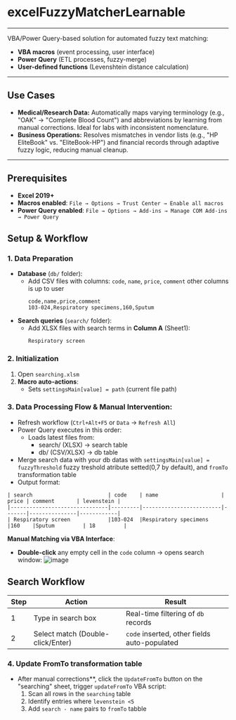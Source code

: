 # excelFuzzyMatcherLearnable
 ---
VBA/Power Query-based solution for automated fuzzy text matching:
- **VBA macros** (event processing, user interface)
- **Power Query** (ETL processes, fuzzy-merge)
- **User-defined functions** (Levenshtein distance calculation)
---
## Use Cases
- **Medical/Research Data:** Automatically maps varying terminology (e.g., "OAK" → "Complete Blood Count") and abbreviations by learning from manual corrections. Ideal for labs with inconsistent nomenclature.
- **Business Operations:** Resolves mismatches in vendor lists (e.g., "HP EliteBook" vs. "EliteBook-HP") and financial records through adaptive fuzzy logic, reducing manual cleanup.
---
## Prerequisites
- **Excel 2019+**
- **Macros enabled**: `File → Options → Trust Center → Enable all macros`
- **Power Query enabled**: `File → Options → Add-ins → Manage COM Add-ins → Power Query`

##  Setup & Workflow

### 1. Data Preparation
- **Database** (`db/` folder):
  - Add CSV files with columns: `code`, `name`, `price`, `comment` other columns is up to user
    ```csv
    code,name,price,comment
    103-024,Respiratory specimens,160,Sputum
    ```
- **Search queries** (`search/` folder):
  - Add XLSX files with search terms in **Column A** (Sheet1):
    ```
    Respiratory screen
    ```
### 2. Initialization
1. Open `searching.xlsm`
2. **Macro auto-actions**:
   - Sets `settingsMain[value] = path` (current file path)

### 3. Data Processing Flow & Manual Intervention:
   - Refresh workflow (`Ctrl+Alt+F5` or `Data` → `Refresh All`)
   - Power Query executes in this order:
      - Loads latest files from:
        - search/ (XLSX) → search table
        - db/ (CSV/XLSX) → db table
   - Merge search data with your db datas with `settingsMain[value] = fuzzyThreshold` fuzzy treshold atribute setted(0,7 by default), and `fromTo`  transformation table 
   - Output format:
     
    | search                        | code    | name                    | price | comment       | levenstein |
    |-------------------------------|---------|-------------------------|-------|---------------|------------|
    | Respiratory screen            |103-024  |Respiratory specimens    |160    |Sputum         | 18         |

  **Manual Matching via VBA Interface**:
  - **Double-click** any empty cell in the `code` column → opens search window:
    ![image](https://github.com/user-attachments/assets/40db2bd0-3655-42ec-b50f-b99512c329b8)
## Search Workflow
| Step | Action | Result |
|------|--------|--------|
| 1 | Type in search box | Real-time filtering of `db` records |
| 2 | Select match (Double-click/Enter) | `code` inserted, other fields auto-populated |

### 4. Update FromTo transformation table
 - After manual corrections**, click the `UpdateFromTo` button on the "searching" sheet, trigger `updateFromTo` VBA script:
 	 1. Scan all rows in the `searching` table
 	 2. Identify entries where `levenstein <5`
 	 3. Add `search - name` pairs to `fromTo` tabble 
